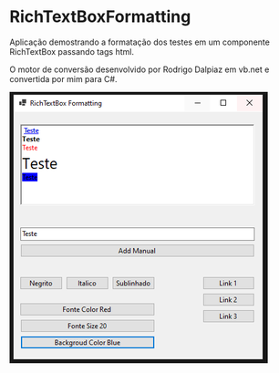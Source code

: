 # RichTextBoxFormatting

Aplicação demostrando a formatação dos testes em um componente RichTextBox passando tags html.

O motor de conversão desenvolvido por <a src="https://github.com/digao-dalpiaz">Rodrigo Dalpiaz</a> em vb.net e convertida por mim para C#.

![RichTextBoxFormatting](https://github.com/GiovaniDaSilva/RichTextBoxFormatting/blob/main/RichTextBoxFormatting.PNG)
